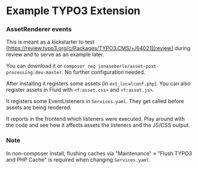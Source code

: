 # Example TYPO3 Extension
### AssetRenderer events

This is meant as a kickstarter to test [https://review.typo3.org/c/Packages/TYPO3.CMS/+/64021][review] during review and to serve as an example later.

You can download it or `composer req jonaseberle/asset-post-processing:dev-master`. No further configuration needed.

After installing it registers some assets (in `ext_localconf.php`). You can also register assets in Fluid with `<f:asset.css>` and `<f:asset.js>`.

It registers some EventListeners in `Services.yaml`. They get called before assets are being rendered.

It reports in the frontend which listeners were executed. Play around with the code and see how it affects assets the listeners and the JS/CSS output.

### Note
In non-composer install, flushing caches via "Maintenance" » "Flush TYPO3 and PHP Cache" is required when changing `Services.yaml`.

[review]: https://review.typo3.org/c/Packages/TYPO3.CMS/+/64021
